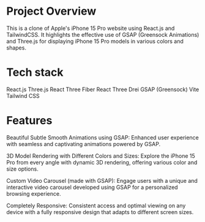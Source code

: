 # Project Overview

This is a clone of Apple's iPhone 15 Pro website using React.js and TailwindCSS. It highlights the effective use of GSAP (Greensock Animations) and Three.js for displaying iPhone 15 Pro models in various colors and shapes.

# Tech stack

React.js
Three.js
React Three Fiber
React Three Drei
GSAP (Greensock)
Vite
Tailwind CSS

# Features


Beautiful Subtle Smooth Animations using GSAP: Enhanced user experience with seamless and captivating animations powered by GSAP.

3D Model Rendering with Different Colors and Sizes: Explore the iPhone 15 Pro from every angle with dynamic 3D rendering, offering various color and size options.

Custom Video Carousel (made with GSAP): Engage users with a unique and interactive video carousel developed using GSAP for a personalized browsing experience.

Completely Responsive: Consistent access and optimal viewing on any device with a fully responsive design that adapts to different screen sizes.


